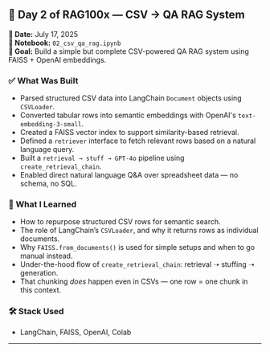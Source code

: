 ## 🚀 Day 2 of RAG100x — CSV → QA RAG System

**📅 Date:** July 17, 2025  
**📂 Notebook:** `02_csv_qa_rag.ipynb`  
**🎯 Goal:** Build a simple but complete CSV-powered QA RAG system using FAISS + OpenAI embeddings.

### ✅ What Was Built

- Parsed structured CSV data into LangChain `Document` objects using `CSVLoader`.
- Converted tabular rows into semantic embeddings with OpenAI's `text-embedding-3-small`.
- Created a FAISS vector index to support similarity-based retrieval.
- Defined a `retriever` interface to fetch relevant rows based on a natural language query.
- Built a `retrieval → stuff → GPT-4o` pipeline using `create_retrieval_chain`.
- Enabled direct natural language Q&A over spreadsheet data — no schema, no SQL.

### 🧠 What I Learned

- How to repurpose structured CSV rows for semantic search.
- The role of LangChain’s `CSVLoader`, and why it returns rows as individual documents.
- Why `FAISS.from_documents()` is used for simple setups and when to go manual instead.
- Under-the-hood flow of `create_retrieval_chain`: retrieval ➝ stuffing ➝ generation.
- That chunking *does* happen even in CSVs — one row = one chunk in this context.

### 🛠️ Stack Used

- LangChain, FAISS, OpenAI, Colab

---
